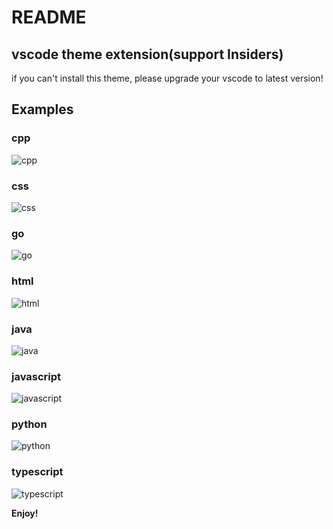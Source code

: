 # README
## vscode theme extension(support Insiders)
if you can't install this theme, please upgrade your vscode to latest version!
## Examples
### cpp
![cpp](https://github.com/yiliyl/Green-Dark-Theme/tree/master/examples/cpp.PNG)
### css
![css](https://github.com/yiliyl/Green-Dark-Theme/tree/master/examples/css.PNG)
### go
![go](https://github.com/yiliyl/Green-Dark-Theme/tree/master/examples/go.PNG)
### html
![html](https://github.com/yiliyl/Green-Dark-Theme/tree/master/examples/html.PNG)
### java
![java](https://github.com/yiliyl/Green-Dark-Theme/tree/master/examples/java.PNG)
### javascript
![javascript](https://github.com/yiliyl/Green-Dark-Theme/tree/master/examples/js.PNG)
### python
![python](https://github.com/yiliyl/Green-Dark-Theme/tree/master/examples/py.PNG)
### typescript
![typescript](https://github.com/yiliyl/Green-Dark-Theme/tree/master/examples/ts.PNG)


**Enjoy!**
